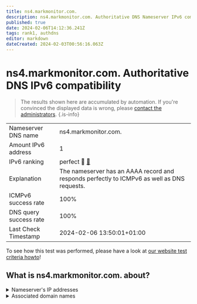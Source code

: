 ```yaml
---
title: ns4.markmonitor.com.
description: ns4.markmonitor.com. Authoritative DNS Nameserver IPv6 compatibility
published: true
date: 2024-02-06T14:12:36.241Z
tags: rank1, authdns
editor: markdown
dateCreated: 2024-02-03T00:56:16.063Z
---
```


# ns4.markmonitor.com. Authoritative DNS IPv6 compatibility

> The results shown here are accumulated by automation. If you're convinced the displayed data is wrong, please [contact the administrators](/howto/chat). 
{.is-info}




|   |   |
| - | - |
| Nameserver DNS name | ns4.markmonitor.com.
| Amount IPv6 address | 1
| IPv6 ranking | perfect :1st_place_medal: [🔗](/howto/ranking) |
| Explanation | The nameserver has an AAAA record and responds perfectly to ICMPv6 as well as DNS requests. |
| ICMPv6 success rate | 100%|
| DNS query success rate | 100% |
| Last Check Timestamp | 2024-02-06 13:50:01+01:00 |

To see how this test was performed, please have a look at [our website test criteria howto](/howto/testcriteria/authdns)!


## What is ns4.markmonitor.com. about?




<details>
<summary>Nameserver's IP addresses</summary>

2001:67c:1bc::1

</details>



<details>
<summary>Associated domain names</summary>

www.axa.de

</details>
